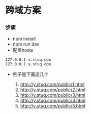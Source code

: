 # 跨域方案

### 步骤

* npm install
* npm run dev
* 配置hosts

```
127.0.0.1 x.stuq.com
127.0.0.1 y.stuq.com
```

* 例子是下面这几个

    1. http://y.stuq.com/public/1.html
    2. http://y.stuq.com/public/2.html
    3. http://y.stuq.com/public/3.html
    4. http://y.stuq.com/public/4.html
    5. http://y.stuq.com/public/5.html